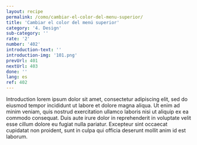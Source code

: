```yaml
---
layout: recipe
permalink: /como/cambiar-el-color-del-menu-superior/
title: 'Cambiar el color del menú superior'
category: '4. Design'
sub-category: ''
rate: '2'
number: '402'
introduction-text: ''
introduction-img: '101.png'
prevUrl: 401
nextUrl: 403
done: ''
lang: es
ref: 402
---
```


Introduction lorem ipsum dolor sit amet, consectetur adipiscing elit, sed do eiusmod tempor incididunt ut labore et dolore magna aliqua. Ut enim ad minim veniam, quis nostrud exercitation ullamco laboris nisi ut aliquip ex ea commodo consequat. Duis aute irure dolor in reprehenderit in voluptate velit esse cillum dolore eu fugiat nulla pariatur. Excepteur sint occaecat cupidatat non proident, sunt in culpa qui officia deserunt mollit anim id est laborum.

